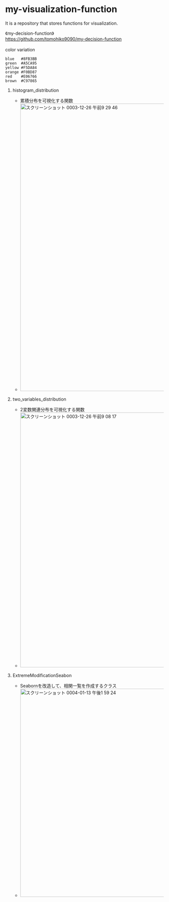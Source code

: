 # my-visualization-function
It is a repository that stores functions for visualization.

《my-decision-function》  
https://github.com/tomohiko9090/my-decision-function  
<br>
color variation  
```
blue   #8FB3BB
green  #A5CA95
yellow #F5DA84
orange #F0BD87
red    #E06766
brown  #C97865
```

1. histogram_distribution 
    - 累積分布を可視化する関数
    - <img width="914" alt="スクリーンショット 0003-12-26 午前9 29 46" src="https://user-images.githubusercontent.com/66200485/147396050-43322b6e-f009-4c8c-9bb2-1bd72d40f4ed.png">
   
2. two_variables_distribution
    - 2変数関連分布を可視化する関数
    -  <img width="810" alt="スクリーンショット 0003-12-26 午前9 08 17" src="https://user-images.githubusercontent.com/66200485/147395835-d7e3d624-6bd5-4142-aea6-669f57b13c23.png">

3. ExtremeModificationSeabon
    - Seabornを改造して、相関一覧を作成するクラス
    - <img width="662" alt="スクリーンショット 0004-01-13 午後1 59 24" src="https://user-images.githubusercontent.com/66200485/149268598-fda4606e-00e3-4c32-8502-4a9f43efc039.png">

